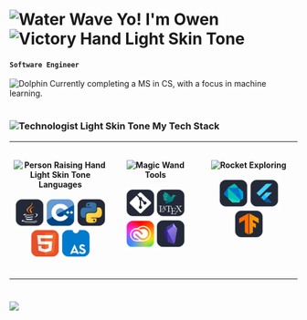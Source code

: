 # <img src="https://raw.githubusercontent.com/Tarikul-Islam-Anik/Animated-Fluent-Emojis/master/Emojis/Travel%20and%20places/Water%20Wave.png" alt="Water Wave" width="25" height="25" /> Yo! I'm Owen <img src="https://raw.githubusercontent.com/Tarikul-Islam-Anik/Animated-Fluent-Emojis/master/Emojis/Hand%20gestures/Victory%20Hand%20Light%20Skin%20Tone.png" alt="Victory Hand Light Skin Tone" width="25" height="25" />


**`Software Engineer`** <br><br>
<img src="https://raw.githubusercontent.com/Tarikul-Islam-Anik/Animated-Fluent-Emojis/master/Emojis/Animals/Dolphin.png" alt="Dolphin" width="15" height="15" /> Currently completing a MS in CS, with a focus in machine learning.

#

<!-- MY TECH STACK -->
### <img src="https://raw.githubusercontent.com/Tarikul-Islam-Anik/Animated-Fluent-Emojis/master/Emojis/People%20with%20professions/Technologist%20Light%20Skin%20Tone.png" alt="Technologist Light Skin Tone" width="25" height="25" /> My Tech Stack

<table>
  <tbody>
    <tr>
      <!-- LANGUAGES -->
      <td width="333px" valign="top">
      <br>
        <p align="center">
          <b><img src="https://raw.githubusercontent.com/Tarikul-Islam-Anik/Animated-Fluent-Emojis/master/Emojis/People%20with%20activities/Person%20Raising%20Hand%20Light%20Skin%20Tone.png" alt="Person Raising Hand Light Skin Tone" width="15" height="15"/> Languages</b>
        </p>
        <p align="center">
            <img align="center" alt="Java" width="50px" height="54px" src="icons/offset/Java-Dark.svg" title="Java"/>
            <img align="center" alt="CPP" width="50px" height="54px" src="icons/offset/CPP.svg" title="C++"/>
            <img align="center" alt="Python" width="50px" height="54px" src="icons/offset/Python-Dark.svg" title="Python"/>
            <img align="center" alt="HTML" width="50px" height="54px" src="icons/offset/HTML-Light-Sharp.svg" title="HTML"/>
            <img align="center" alt="Assembly" width="50px" height="54px" src="icons/offset/AssemblyScript.svg" title="Assembly"/>
        </p>
      <br>
      </td>
      <!-- TOOLS -->
      <td width="333px" valign="top">
      <br>
        <p align="center">
          <b><img src="https://raw.githubusercontent.com/Tarikul-Islam-Anik/Animated-Fluent-Emojis/master/Emojis/Activities/Magic%20Wand.png" alt="Magic Wand" width="15" height="15" /> Tools</b>
        </p>
        <p align="center">
            <img align="center" alt="Git" width="50px" height="54px" src="icons/offset/Git-Dark.svg" title="Git"/>
            <img align="center" alt="LaTeX" width="50px" height="54px" src="icons/offset/LaTeX-White-Dark.svg" title="LaTeX"/>
            <img align="center" alt="AdobeCS" width="50px" height="54px" src="icons/offset/AdobeCC.svg" title="Adobe Creative Suite"/>
            <img align="center" alt="Obsidian" width="50px" height="54px" src="icons/offset/Obsidian.svg" title="Obsidian"/>
        </p>
      </td>
      <!-- EXPLORING -->
      <td width="333px" valign="top">
      <br>
        <p align="center">
          <b><img src="https://raw.githubusercontent.com/Tarikul-Islam-Anik/Animated-Fluent-Emojis/master/Emojis/Travel%20and%20places/Rocket.png" alt="Rocket" width="=15" height="15" /> Exploring</b>
        </p>
        <p align="center">
            <img align="center" alt="Dart" width="50px" height="54px" src="icons/offset/Dart-Dark.svg" title="Dart"/>
             <img align="center" alt="Flutter" width="50px" height="54px" src="icons/offset/Flutter-Dark.svg" title="Flutter"/>
             <img align="center" alt="TensorFlow" width="50px" height="54px" src="icons/offset/TensorFlow-Dark.svg" title="TensorFlow"/>
        </p>
        <br>
      </td>
    </tr>
  </tbody>
</table>

#

![](https://komarev.com/ghpvc/?username=your-github-ow-n&color=blue)